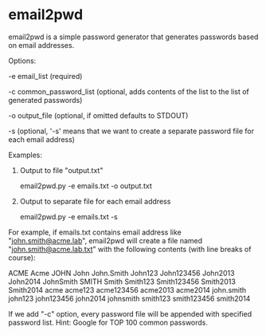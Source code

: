 email2pwd
=========

email2pwd is a simple password generator that generates passwords based on email addresses.

Options:

-e email_list (required)

-c common_password_list (optional, adds contents of the list to the list of generated passwords)

-o output_file (optional, if omitted defaults to STDOUT)

-s (optional, '-s' means that we want to create a separate password file for each email address)


Examples:

1. Output to file "output.txt"

    email2pwd.py -e emails.txt -o output.txt

2. Output to separate file for each email address

    email2pwd.py -e emails.txt -s

For example, if emails.txt contains email address like "john.smith@acme.lab", email2pwd will create a file named "john.smith@acme.lab.txt" with the following contents (with line breaks of course):


ACME
Acme
JOHN
John
John.Smith
John123
John123456
John2013
John2014
JohnSmith
SMITH
Smith
Smith123
Smith123456
Smith2013
Smith2014
acme
acme123
acme123456
acme2013
acme2014
john.smith
john123
john123456
john2014
johnsmith
smith123
smith123456
smith2014

If we add "-c" option, every password file will be appended with specified password list. Hint: Google for TOP 100 common passwords.
